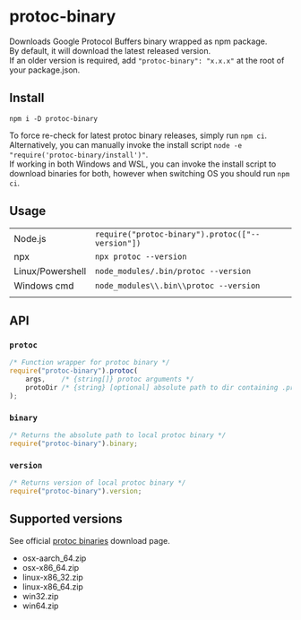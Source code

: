 # protoc-binary

Downloads Google Protocol Buffers binary wrapped as npm package.  
By default, it will download the latest released version.  
If an older version is required, add `"protoc-binary": "x.x.x"` at the root of your package.json.

## Install

`npm i -D protoc-binary`

To force re-check for latest protoc binary releases, simply run `npm ci`.  
Alternatively, you can manually invoke the install script `node -e "require('protoc-binary/install')"`.  
If working in both Windows and WSL, you can invoke the install script to download binaries for both,
however when switching OS you should run `npm ci`.  

## Usage

|                  |                                                  |
| ---              | ---                                              |
| Node.js          | `require("protoc-binary").protoc(["--version"])` |
| npx              | `npx protoc --version`                           |
| Linux/Powershell | `node_modules/.bin/protoc --version`             |
| Windows cmd      | `node_modules\\.bin\\protoc --version`           |
|                  |                                                  |

## API

### `protoc`

```js
/* Function wrapper for protoc binary */
require("protoc-binary").protoc(
    args,    /* {string[]} protoc arguments */
    protoDir /* {string} [optional] absolute path to dir containing .proto files */
);
```

### `binary`

```js
/* Returns the absolute path to local protoc binary */
require("protoc-binary").binary;
```

### `version`

```js
/* Returns version of local protoc binary */
require("protoc-binary").version;
```

## Supported versions

See official [protoc binaries](https://api.github.com/repos/protocolbuffers/protobuf/releases/latest) download page.

* osx-aarch_64.zip
* osx-x86_64.zip
* linux-x86_32.zip
* linux-x86_64.zip
* win32.zip
* win64.zip
